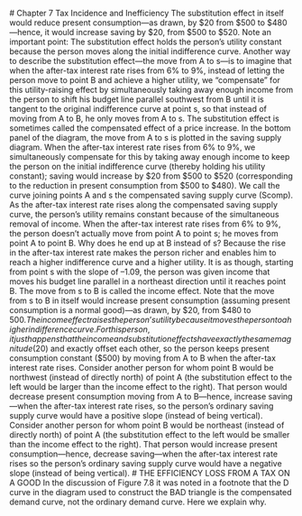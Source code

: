 \# Chapter 7 Tax Incidence and Inefficiency The substitution effect in itself would reduce present consumption—as drawn, by $20 from $500 to $480—hence, it would increase saving by $20, from $500 to $520. Note an important point: The substitution effect holds the person’s utility constant because the person moves along the initial indifference curve. Another way to describe the substitution effect—the move from A to s—is to imagine that when the after-tax interest rate rises from 6% to 9%, instead of letting the person move to point B and achieve a higher utility, we “compensate” for this utility-raising effect by simultaneously taking away enough income from the person to shift his budget line parallel southwest from B until it is tangent to the original indifference curve at point s, so that instead of moving from A to B, he only moves from A to s. The substitution effect is sometimes called the compensated effect of a price increase. In the bottom panel of the diagram, the move from A to s is plotted in the saving supply diagram. When the after-tax interest rate rises from 6% to 9%, we simultaneously compensate for this by taking away enough income to keep the person on the initial indifference curve (thereby holding his utility constant); saving would increase by $20 from $500 to $520 (corresponding to the reduction in present consumption from $500 to $480). We call the curve joining points A and s the compensated saving supply curve (Scomp). As the after-tax interest rate rises along the compensated saving supply curve, the person’s utility remains constant because of the simultaneous removal of income. When the after-tax interest rate rises from 6% to 9%, the person doesn’t actually move from point A to point s; he moves from point A to point B. Why does he end up at B instead of s? Because the rise in the after-tax interest rate makes the person richer and enables him to reach a higher indifference curve and a higher utility. It is as though, starting from point s with the slope of –1.09, the person was given income that moves his budget line parallel in a northeast direction until it reaches point B. The move from s to B is called the income effect. Note that the move from s to B in itself would increase present consumption (assuming present consumption is a normal good)—as drawn, by $20, from $480 to $500. The income effect raises the person’s utility because it moves the person to a higher indifference curve. For this person, it just happens that the income and substitution effects have exactly the same magnitude ($20) and exactly offset each other, so the person keeps present consumption constant ($500) by moving from A to B when the after-tax interest rate rises. Consider another person for whom point B would be northwest (instead of directly north) of point A (the substitution effect to the left would be larger than the income effect to the right). That person would decrease present consumption moving from A to B—hence, increase saving—when the after-tax interest rate rises, so the person’s ordinary saving supply curve would have a positive slope (instead of being vertical). Consider another person for whom point B would be northeast (instead of directly north) of point A (the substitution effect to the left would be smaller than the income effect to the right). That person would increase present consumption—hence, decrease saving—when the after-tax interest rate rises so the person’s ordinary saving supply curve would have a negative slope (instead of being vertical). # THE EFFICIENCY LOSS FROM A TAX ON A GOOD In the discussion of Figure 7.8 it was noted in a footnote that the D curve in the diagram used to construct the BAD triangle is the compensated demand curve, not the ordinary demand curve. Here we explain why.